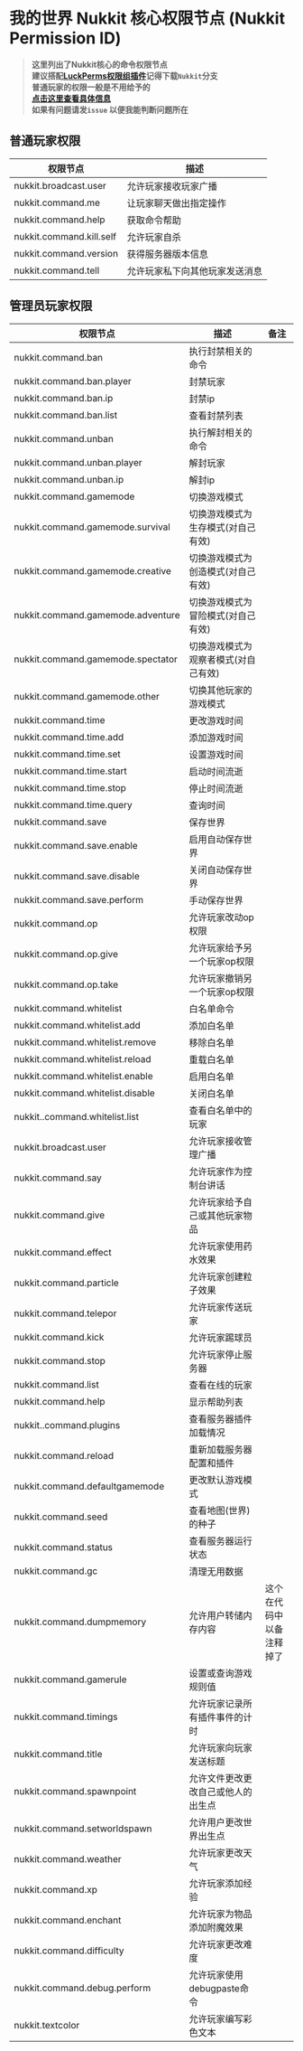 # 我的世界 Nukkit 核心权限节点 (Nukkit Permission ID)
> **这里列出了Nukkit核心的命令权限节点**  
> **建议搭配[LuckPerms权限组插件](https://github.com/LuckPerms/LuckPerms)记得下载`Nukkit`分支**  
> **普通玩家的权限一般是不用给予的**  
> **[点击这里查看具体信息](https://github.com/CloudburstMC/Nukkit/blob/master/src/main/java/cn/nukkit/permission/DefaultPermissions.java)**  
> **如果有问题请发`issue` 以便我能判断问题所在**
## 普通玩家权限
|权限节点|描述|
|-|-|
|nukkit.broadcast.user|允许玩家接收玩家广播|
|nukkit.command.me|让玩家聊天做出指定操作|
|nukkit.command.help|获取命令帮助|
|nukkit.command.kill.self|允许玩家自杀|
|nukkit.command.version|获得服务器版本信息|
|nukkit.command.tell|允许玩家私下向其他玩家发送消息|
## 管理员玩家权限
|权限节点|描述|备注|
|-|-|-|
|nukkit.command.ban|执行封禁相关的命令||
|nukkit.command.ban.player|封禁玩家||
|nukkit.command.ban.ip|封禁ip||
|nukkit.command.ban.list|查看封禁列表||
|nukkit.command.unban|执行解封相关的命令||
|nukkit.command.unban.player|解封玩家||
|nukkit.command.unban.ip|解封ip||
|nukkit.command.gamemode|切换游戏模式||
|nukkit.command.gamemode.survival|切换游戏模式为生存模式(对自己有效)||
|nukkit.command.gamemode.creative|切换游戏模式为创造模式(对自己有效)||
|nukkit.command.gamemode.adventure|切换游戏模式为冒险模式(对自己有效)||
|nukkit.command.gamemode.spectator|切换游戏模式为观察者模式(对自己有效)||
|nukkit.command.gamemode.other|切换其他玩家的游戏模式||
|nukkit.command.time|更改游戏时间||
|nukkit.command.time.add|添加游戏时间||
|nukkit.command.time.set|设置游戏时间||
|nukkit.command.time.start|启动时间流逝||
|nukkit.command.time.stop|停止时间流逝||
|nukkit.command.time.query|查询时间||
|nukkit.command.save|保存世界||
|nukkit.command.save.enable|启用自动保存世界||
|nukkit.command.save.disable|关闭自动保存世界||
|nukkit.command.save.perform|手动保存世界||
|nukkit.command.op|允许玩家改动op权限||
|nukkit.command.op.give|允许玩家给予另一个玩家op权限||
|nukkit.command.op.take|允许玩家撤销另一个玩家op权限||
|nukkit.command.whitelist|白名单命令||
|nukkit.command.whitelist.add|添加白名单||
|nukkit.command.whitelist.remove|移除白名单||
|nukkit.command.whitelist.reload|重载白名单||
|nukkit.command.whitelist.enable|启用白名单||
|nukkit.command.whitelist.disable|关闭白名单||
|nukkit..command.whitelist.list|查看白名单中的玩家||
|nukkit.broadcast.user|允许玩家接收管理广播||
|nukkit.command.say|允许玩家作为控制台讲话||
|nukkit.command.give|允许玩家给予自己或其他玩家物品||
|nukkit.command.effect|允许玩家使用药水效果||
|nukkit.command.particle|允许玩家创建粒子效果||
|nukkit.command.telepor|允许玩家传送玩家||
|nukkit.command.kick|允许玩家踢球员||
|nukkit.command.stop|允许玩家停止服务器||
|nukkit.command.list|查看在线的玩家||
|nukkit.command.help|显示帮助列表||
|nukkit..command.plugins|查看服务器插件加载情况||
|nukkit.command.reload|重新加载服务器配置和插件||
|nukkit.command.defaultgamemode|更改默认游戏模式||
|nukkit.command.seed|查看地图(世界)的种子||
|nukkit.command.status|查看服务器运行状态||
|nukkit.command.gc|清理无用数据||
|nukkit.command.dumpmemory|允许用户转储内存内容|这个在代码中以备注释掉了|
|nukkit.command.gamerule|设置或查询游戏规则值||
|nukkit.command.timings|允许玩家记录所有插件事件的计时||
|nukkit.command.title|允许玩家向玩家发送标题||
|nukkit.command.spawnpoint|允许文件更改更改自己或他人的出生点||
|nukkit.command.setworldspawn|允许用户更改世界出生点||
|nukkit.command.weather|允许玩家更改天气||
|nukkit.command.xp|允许玩家添加经验||
|nukkit.command.enchant|允许玩家为物品添加附魔效果||
|nukkit.command.difficulty|允许玩家更改难度||
|nukkit.command.debug.perform|允许玩家使用debugpaste命令||
|nukkit.textcolor|允许玩家编写彩色文本||